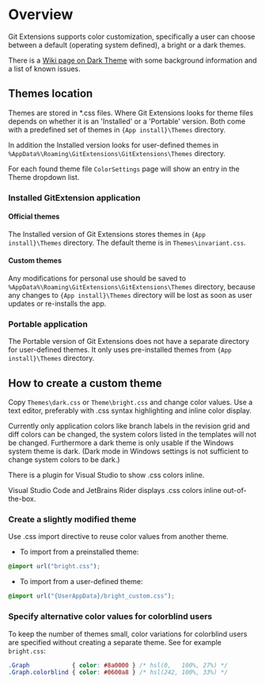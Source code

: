 ﻿# Overview

Git Extensions supports color customization, specifically a user can choose between
a default (operating system defined), a bright or a dark themes.

There is a [Wiki page on Dark Theme](https://github.com/gitextensions/gitextensions/wiki/Dark-Theme)
with some background information and a list of known issues.

## Themes location

Themes are stored in *.css files. Where Git Extensions looks for theme files depends on whether it
is an 'Installed' or a 'Portable' version. Both come with a predefined set of themes in
`{App install}\Themes` directory.

In addition the Installed version looks for user-defined themes in
`%AppData%\Roaming\GitExtensions\GitExtensions\Themes` directory.

For each found theme file `ColorSettings` page will show an entry in the Theme dropdown list.

### Installed GitExtension application

#### Official themes

The Installed version of Git Extensions stores themes in `{App install}\Themes` directory.
The default theme is in `Themes\invariant.css`.

#### Custom themes

Any modifications for personal use should be saved to
`%AppData%\Roaming\GitExtensions\GitExtensions\Themes` directory, because any changes to
`{App install}\Themes` directory will be lost as soon as user updates or re-installs the app.

### Portable application

The Portable version of Git Extensions does not have a separate directory for user-defined themes.
It only uses pre-installed themes from `{App install}\Themes` directory.

## How to create a custom theme

Copy `Themes\dark.css` or `Theme\bright.css` and change color values. Use a text editor, preferably
with .css syntax highlighting and inline color display.

Currently only application colors like branch labels in the revision grid and
diff colors can be changed, the system colors listed in the templates will not be changed.
Furthermore a dark theme is only usable if the Windows system theme is dark.
(Dark mode in Windows settings is not sufficient to change system colors to be dark.)

There is a plugin for Visual Studio to show .css colors inline.

Visual Studio Code and JetBrains Rider displays .css colors inline out-of-the-box.

### Create a slightly modified theme

Use .css import directive to reuse color values from another theme.

- To import from a preinstalled theme:

```css
@import url("bright.css");
```

- To import from a user-defined theme:

```css
@import url("{UserAppData}/bright_custom.css");
```

### Specify alternative color values for colorblind users

To keep the number of themes small, color variations for colorblind users are specified without
creating a separate theme. See for example `bright.css`:

```css
.Graph            { color: #8a0000 } /* hsl(0,   100%, 27%) */
.Graph.colorblind { color: #0600a8 } /* hsl(242, 100%, 33%) */
```
